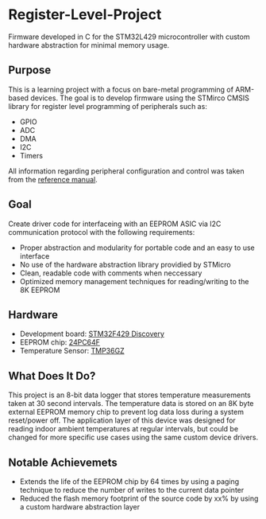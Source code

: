# Register-Level-Project
Firmware developed in C for the STM32L429 microcontroller with custom hardware abstraction for minimal memory usage.

## Purpose
This is a learning project with a focus on bare-metal programming of ARM-based devices. The goal is to develop firmware using the STMirco CMSIS library for register level programming of peripherals such as:
- GPIO
- ADC
- DMA
- I2C
- Timers

All information regarding peripheral configuration and control was taken from the [reference manual](https://www.st.com/resource/en/reference_manual/dm00031020-stm32f405-415-stm32f407-417-stm32f427-437-and-stm32f429-439-advanced-arm-based-32-bit-mcus-stmicroelectronics.pdf).

## Goal
Create driver code for interfaceing with an EEPROM ASIC via I2C communication protocol with the following requirements:
- Proper abstraction and modularity for portable code and an easy to use interface
- No use of the hardware abstraction library providied by STMicro
- Clean, readable code with comments when neccessary
- Optimized memory management techniques for reading/writing to the 8K EEPROM

## Hardware
- Development board: [STM32F429 Discovery](https://www.st.com/resource/en/user_manual/um1670-discovery-kit-with-stm32f429zi-mcu-stmicroelectronics.pdf)
- EEPROM chip: [24PC64F](https://github.com/Matt-Lemcke/Register-Level-Project/blob/main/24FC64F.pdf)
- Temperature Sensor: [TMP36GZ](http://www.ca.diigiit.com/download/TMP35-36-37.pdf)

## What Does It Do?
This project is an 8-bit data logger that stores temperature measurements taken at 30 second intervals. The temperature data is stored on an 8K byte external EEPROM memory chip to prevent log data loss during a system reset/power off. The application layer of this device was designed for reading indoor ambient temperatures at regular intervals, but could be changed for more specific use cases using the same custom device drivers.

## Notable Achievemets
- Extends the life of the EEPROM chip by 64 times by using a paging technique to reduce the number of writes to the current data pointer
- Reduced the flash memory footprint of the source code by xx% by using a custom hardware abstraction layer
